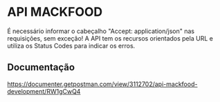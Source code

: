 API MACKFOOD 
============
É necessário informar o cabeçalho "Accept: application/json" nas requisições, sem exceção!
A API tem os recursos orientados pela URL e utiliza os Status Codes para indicar os erros.

Documentação
------------
https://documenter.getpostman.com/view/3112702/api-mackfood-development/RW1gCwQ4
